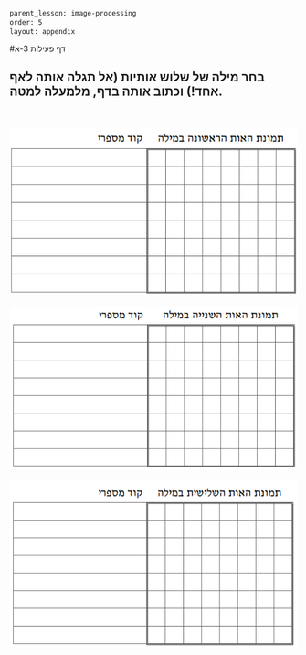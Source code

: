```
parent_lesson: image-processing
order: 5
layout: appendix
```

#דף פעילות 3-א
## בחר מילה של שלוש אותיות (אל תגלה אותה לאף אחד!) וכתוב אותה בדף, מלמעלה למטה.

<br/>
<br/>

<div id="container" align="center">
  <img class="img-responsive" src="img13.png" title=""/>
</div>

<br/>

<div id="container" align="center">
  <img class="img-responsive" src="img14.png" title=""/>
</div>

<br/>

<div id="container" align="center">
  <img class="img-responsive" src="img15.png" title=""/>
</div>

